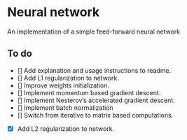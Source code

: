 # Neural network

An implementation of a simple feed-forward neural network

## To do

- [] Add explanation and usage instructions to readme.
- [] Add L1 regularization to network.
- [] Improve weights initialization.
- [] Implement momentum based gradient descent.
- [] Implement Nesterov’s accelerated gradient descent.
- [] Implement batch normalization
- [] Switch from iterative to matrix based computations.
- [x] Add L2 regularization to network.
